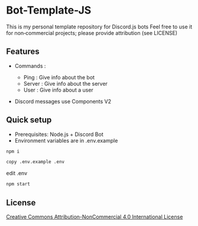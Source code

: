# Bot-Template-JS
This is my personal template repository for Discord.js bots
Feel free to use it for non‑commercial projects; please provide attribution (see LICENSE)

## Features
- Commands :
    - Ping : Give info about the bot
    - Server : Give info about the server
    - User : Give info about a user

- Discord messages use Components V2

## Quick setup
- Prerequisites: Node.js + Discord Bot
- Environment variables are in .env.example

```bash
npm i
```
```bash
copy .env.example .env
```
edit .env
```bash
npm start
```

## License
[Creative Commons Attribution-NonCommercial 4.0 International License](LICENSE)